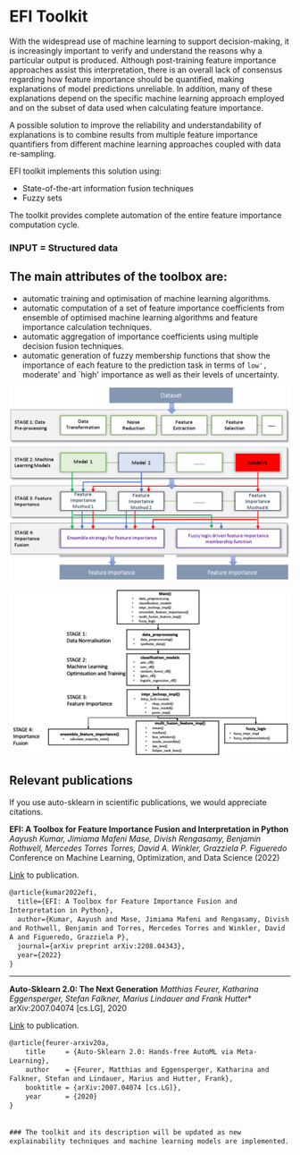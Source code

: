 # EFI Toolkit

With the widespread use of machine learning to support decision-making, it is increasingly important to verify and understand the reasons why a particular output is produced. Although post-training feature importance approaches assist this interpretation, there is an overall lack of consensus regarding how feature importance should be quantified, making explanations of model predictions unreliable. In addition, many of these explanations depend on the specific machine learning approach employed and on the subset of data used when calculating feature importance.

A possible solution to improve the reliability and understandability of explanations is to combine results from multiple feature importance quantifiers from different machine learning approaches coupled with data re-sampling. 

EFI toolkit implements this solution using:
- State-of-the-art information fusion techniques
- Fuzzy sets

The toolkit provides complete automation of the entire feature importance computation cycle. 

### INPUT = Structured data


## The main attributes of the toolbox are: 
- automatic training and optimisation of machine learning algorithms.
- automatic computation of a set of feature importance coefficients from ensemble of optimised machine learning algorithms and feature importance calculation techniques.
- automatic aggregation of importance coefficients using multiple decision fusion techniques.
- automatic generation of fuzzy membership functions that show the importance of each feature to the prediction task in terms of `low', `moderate' and `high' importance as well as their levels of uncertainty.

![alt text](https://github.com/jimmafeni/EFI-Toolbox/blob/main/featureimportance.png)

![alt text](https://github.com/jimmafeni/EFI-Toolbox/blob/main/fefitoolkit.PNG)

## Relevant publications

If you use auto-sklearn in scientific publications, we would appreciate citations.

**EFI: A Toolbox for Feature Importance Fusion and Interpretation in Python**
*Aayush Kumar, Jimiama Mafeni Mase, Divish Rengasamy, Benjamin Rothwell, Mercedes Torres Torres, David A. Winkler, Grazziela P. Figueredo*
Conference on Machine Learning, Optimization, and Data Science  (2022)

[Link](https://arxiv.org/abs/2208.04343) to publication.
```
@article{kumar2022efi,
  title={EFI: A Toolbox for Feature Importance Fusion and Interpretation in Python},
  author={Kumar, Aayush and Mase, Jimiama Mafeni and Rengasamy, Divish and Rothwell, Benjamin and Torres, Mercedes Torres and Winkler, David A and Figueredo, Grazziela P},
  journal={arXiv preprint arXiv:2208.04343},
  year={2022}
}
```

----------------------------------------

**Auto-Sklearn 2.0: The Next Generation**
*Matthias Feurer, Katharina Eggensperger, Stefan Falkner, Marius Lindauer and Frank Hutter**
arXiv:2007.04074 [cs.LG], 2020

[Link](https://arxiv.org/abs/2007.04074) to publication.
```
@article{feurer-arxiv20a,
    title     = {Auto-Sklearn 2.0: Hands-free AutoML via Meta-Learning},
    author    = {Feurer, Matthias and Eggensperger, Katharina and Falkner, Stefan and Lindauer, Marius and Hutter, Frank},
    booktitle = {arXiv:2007.04074 [cs.LG]},
    year      = {2020}
}


### The toolkit and its description will be updated as new explainability techniques and machine learning models are implemented.

